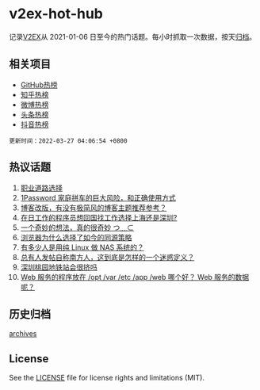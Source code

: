 # v2ex-hot-hub

 记录[V2EX](https://www.v2ex.com/)从 2021-01-06 日至今的热门话题。每小时抓取一次数据，按天[归档](archives)。
 
 ## 相关项目

- [GitHub热榜](https://github.com/snaildev/github-hot-hub)
- [知乎热榜](https://github.com/snaildev/zhihu-hot-hub)
- [微博热榜](https://github.com/snaildev/weibo-hot-hub)
- [头条热榜](https://github.com/snaildev/toutiao-hot-hub)
- [抖音热榜](https://github.com/snaildev/douyin-hot-hub)


 `更新时间：2022-03-27 04:06:54 +0800`

## 热议话题

1. [职业道路选择](https://www.v2ex.com/t/842986)
1. [1Password 家庭拼车的巨大风险，和正确使用方式](https://www.v2ex.com/t/842995)
1. [博客改版，有没有极简风的博客主题推荐参考？](https://www.v2ex.com/t/843073)
1. [在日工作的程序员想回国找工作选择上海还是深圳?](https://www.v2ex.com/t/843017)
1. [一个奇妙的想法，真的很奇妙 つ﹏⊂](https://www.v2ex.com/t/842994)
1. [浏览器为什么选择了如今的同源策略](https://www.v2ex.com/t/843069)
1. [有多少人是用纯 Linux 做 NAS 系统的？](https://www.v2ex.com/t/843067)
1. [总有人发帖自称南方人，这到底是怎样的一个迷惑定义？](https://www.v2ex.com/t/843092)
1. [深圳桃园地铁站会很挤吗](https://www.v2ex.com/t/842997)
1. [Web 服务的程序放在 /opt /var /etc /app /web 哪个好？ Web 服务的数据呢？](https://www.v2ex.com/t/843079)

## 历史归档

[archives](archives)

## License

See the [LICENSE](LICENSE) file for license rights and limitations (MIT).
